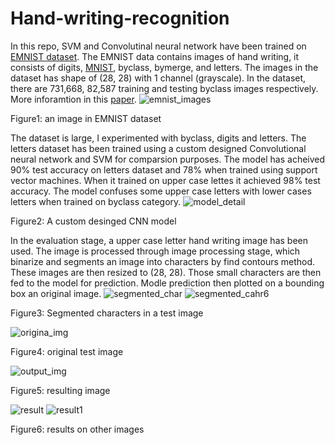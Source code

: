 # Hand-writing-recognition
In this repo, SVM and Convolutinal neural network have been trained on [EMNIST dataset](https://arxiv.org/pdf/1702.05373.pdf). The EMNIST data contains images of hand writing, it consists of digits, [MNIST](http://yann.lecun.com/exdb/mnist/), byclass, bymerge, and letters. The images in the dataset has shape of (28, 28) with 1 channel (grayscale). In the dataset, there are  731,668, 82,587 training and testing byclass images respectively. More inforamtion in this [paper](https://arxiv.org/pdf/1702.05373.pdf).
![emnist_images](https://user-images.githubusercontent.com/61932757/152636586-7bd3ed5b-54d4-4c50-b70a-dacd77582fc2.png)

Figure1: an image in EMNIST dataset

The dataset is large, I experimented with byclass, digits and letters. The letters dataset has been trained using a custom designed Convolutional neural network and SVM for comparsion purposes. The model has acheived 90% test accuracy on letters dataset and 78% when trained using support vector machines. When it trained on upper case lettes it achieved 98% test accuracy. The model confuses some upper case letters with lower cases letters when trained on byclass category. 
![model_detail](https://user-images.githubusercontent.com/61932757/152636619-f0952d8c-09a0-43b4-9fe2-b0e5f16ff2da.png)

Figure2: A custom desinged CNN model

In the evaluation stage, a upper case letter hand writing image has been used. The image is processed through image processing stage, which binarize and segments an image into characters by find contours method. These images are then resized to (28, 28). Those small characters are then fed to the model for prediction. Modle prediction then plotted on a bounding box an original image.
![segmented_char](https://user-images.githubusercontent.com/61932757/152636638-24322c96-9380-4418-ac6b-25f58bb1cb6b.png) ![segmented_cahr6](https://user-images.githubusercontent.com/61932757/152636642-a89c0e43-e736-4dee-8f5a-0e4a9b4702dc.png)

Figure3: Segmented characters in a test image

![origina_img](https://user-images.githubusercontent.com/61932757/152636656-e50739e2-52be-44e5-82b7-84748f41a5ea.png)

Figure4: original test image

![output_img](https://user-images.githubusercontent.com/61932757/152636660-1eae0520-6c24-4274-b08c-0a5b886b2201.png)

Figure5: resulting image

![result](https://user-images.githubusercontent.com/61932757/152636672-c694da64-b6ee-46eb-945d-16389d867027.png) ![result1](https://user-images.githubusercontent.com/61932757/152636676-098c93da-cc66-45a1-bdfd-99022e7ee7dd.png)

Figure6: results on other images 
